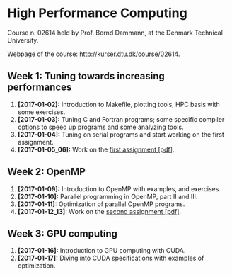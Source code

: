 # High Performance Computing
Course n. 02614 held by Prof. Bernd Dammann, at the Denmark Technical University.

Webpage of the course: http://kurser.dtu.dk/course/02614.


## Week 1: Tuning towards increasing performances
1. **[2017-01-02]:** Introduction to Makefile, plotting tools, HPC basis with some exercises.
2. **[2017-01-03]:** Tuning C and Fortran programs; some specific compiler options to speed up programs and some analyzing tools.
3. **[2017-01-04]:** Tuning on serial programs and start working on the first assignment.
3. **[2017-01-05_06]:** Work on the [first assignment [pdf]](assignment1/hpc-assignment-1.pdf).


## Week 2: OpenMP
1. **[2017-01-09]:** Introduction to OpenMP with examples, and exercises.
2. **[2017-01-10]:** Parallel programming in OpenMP, part II and III.
3. **[2017-01-11]:** Optimization of parallel OpenMP programs.
3. **[2017-01-12_13]:** Work on the [second assignment [pdf]](assignment2/hpc-assignment-2.pdf).


## Week 3: GPU computing
1. **[2017-01-16]:** Introduction to GPU computing with CUDA.
2. **[2017-01-17]:** Diving into CUDA specifications with examples of optimization.
